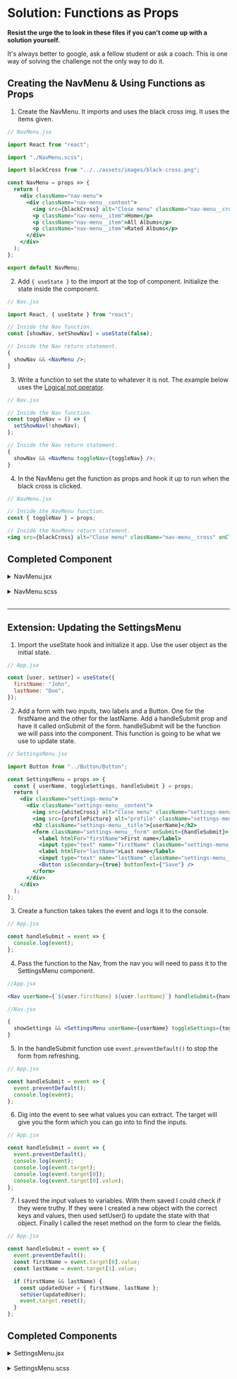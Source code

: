 # Solution: Functions as Props

**Resist the urge the to look in these files if you can't come up with a solution yourself.**

It's always better to google, ask a fellow student or ask a coach. This is one way of solving the challenge not the only way to do it.

## Creating the NavMenu & Using Functions as Props

1. Create the NavMenu. It imports and uses the black cross img. It uses the items given.

```jsx
// NavMenu.jsx

import React from "react";

import "./NavMenu.scss";

import blackCross from "../../assets/images/black-cross.png";

const NavMenu = props => {
  return (
    <div className="nav-menu">
      <div className="nav-menu__content">
        <img src={blackCross} alt="Close menu" className="nav-menu__cross" />
        <p className="nav-menu__item">Home</p>
        <p className="nav-menu__item">All Albums</p>
        <p className="nav-menu__item">Rated Albums</p>
      </div>
    </div>
  );
};

export default NavMenu;
```

2. Add `{ useState }` to the import at the top of component. Initialize the state inside the component.

```jsx
// Nav.jsx

import React, { useState } from "react";

// Inside the Nav function.
const [showNav, setShowNav] = useState(false);

// Inside the Nav return statement.
{
  showNav && <NavMenu />;
}
```

3. Write a function to set the state to whatever it is not. The example below uses the [Logical not operator](https://developer.mozilla.org/en-US/docs/Web/JavaScript/Reference/Operators/Logical_NOT).

```jsx
// Nav.jsx

// Inside the Nav function.
const toggleNav = () => {
  setShowNav(!showNav);
};

// Inside the Nav return statement.
{
  showNav && <NavMenu toggleNav={toggleNav} />;
}
```

4. In the NavMenu get the function as props and hook it up to run when the black cross is clicked.

```jsx
// NavMenu.jsx

// Inside the NavMenu function.
const { toggleNav } = props;

// Inside the NavMenu return statement.
<img src={blackCross} alt="Close menu" className="nav-menu__cross" onClick={toggleNav} />;
```

## Completed Component

<details>
<summary>NavMenu.jsx</summary>

```jsx
import React from "react";

import "./NavMenu.scss";

import blackCross from "../../assets/images/black-cross.png";

const NavMenu = props => {
  const { toggleNav } = props;

  return (
    <div className="nav-menu">
      <div className="nav-menu__content">
        <img src={blackCross} alt="Close menu" className="nav-menu__cross" onClick={toggleNav} />
        <p className="nav-menu__item">Home</p>
        <p className="nav-menu__item">All Albums</p>
        <p className="nav-menu__item">Rated Albums</p>
      </div>
    </div>
  );
};

export default NavMenu;
```

</details>

<br/>

<details>
<summary>NavMenu.scss</summary>

```scss
@use "../../assets/sass/_variables.scss" as *;

.nav-menu {
  background-color: $color-secondary;
  position: fixed;
  top: 0;
  left: 0;
  right: 0;
  bottom: 0;
  z-index: 5;

  &__content {
    height: 100%;
    display: flex;
    flex-direction: column;
    justify-content: center;
    align-items: center;
  }

  &__cross {
    position: absolute;
    top: 20px;
    right: 50px;

    &:hover {
      cursor: pointer;
    }
  }

  &__item {
    font-size: 30px;
    text-decoration: none;
    color: $color-black;
    padding: 20px;
  }
}

@media screen and (min-width: 992px) {
  .nav-menu {
    background-color: rgba($color-black, 0.8);
    display: flex;
    justify-content: center;
    align-items: center;

    &__content {
      position: relative;
      background-color: $color-secondary;
      width: 30%;
      height: 30vw;
      border-radius: 15px;
    }

    &__cross {
      right: 20px;
    }
  }
}
```

</details>

<br/>

---

## Extension: Updating the SettingsMenu

1. Import the useState hook and initialize it app. Use the user object as the initial state.

```jsx
// App.jsx

const [user, setUser] = useState({
  firstName: "John",
  lastName: "Doe",
});
```

2. Add a form with two inputs, two labels and a Button. One for the firstName and the other for the lastName. Add a handleSubmit prop and have it called onSubmit of the form. handleSubmit will be the function we will pass into the component. This function is going to be what we use to update state.

```jsx
// SettingsMenu.jsx

import Button from "../Button/Button";

const SettingsMenu = props => {
  const { userName, toggleSettings, handleSubmit } = props;
  return (
    <div className="settings-menu">
      <div className="settings-menu__content">
        <img src={whiteCross} alt="Close menu" className="settings-menu__cross" onClick={toggleSettings} />
        <img src={profilePicture} alt="profile" className="settings-menu__profile" />
        <h2 className="settings-menu__title">{userName}</h2>
        <form className="settings-menu__form" onSubmit={handleSubmit}>
          <label htmlFor="firstName">First name</label>
          <input type="text" name="firstName" className="settings-menu__input" />
          <label htmlFor="lastName">Last name</label>
          <input type="text" name="lastName" className="settings-menu__input" />
          <Button isSecondary={true} buttonText={"Save"} />
        </form>
      </div>
    </div>
  );
};
```

3. Create a function takes takes the event and logs it to the console.

```jsx
// App.jsx

const handleSubmit = event => {
  console.log(event);
};
```

4. Pass the function to the Nav, from the nav you will need to pass it to the SettingsMenu component.

```jsx
//App.jsx

<Nav userName={`${user.firstName} ${user.lastName}`} handleSubmit={handleSubmit} />
```

```jsx
//Nav.jsx

{
  showSettings && <SettingsMenu userName={userName} toggleSettings={toggleSettings} handleSubmit={handleSubmit} />;
}
```

5. In the handleSubmit function use `event.preventDefault()` to stop the form from refreshing.

```jsx
// App.jsx

const handleSubmit = event => {
  event.preventDefault();
  console.log(event);
};
```

6. Dig into the event to see what values you can extract. The target will give you the form which you can go into to find the inputs.

```jsx
// App.jsx

const handleSubmit = event => {
  event.preventDefault();
  console.log(event);
  console.log(event.target);
  console.log(event.target[0]);
  console.log(event.target[0].value);
};
```

7. I saved the input values to variables. With them saved I could check if they were truthy. If they were I created a new object with the correct keys and values, then used setUser() to update the state with that object. Finally I called the reset method on the form to clear the fields.

```jsx
// App.jsx

const handleSubmit = event => {
  event.preventDefault();
  const firstName = event.target[0].value;
  const lastName = event.target[1].value;

  if (firstName && lastName) {
    const updatedUser = { firstName, lastName };
    setUser(updatedUser);
    event.target.reset();
  }
};
```

## Completed Components

<details>
<summary>SettingsMenu.jsx</summary>

```jsx
import React from "react";

import "./SettingsMenu.scss";
import whiteCross from "../../assets/images/white-cross.png";
import profilePicture from "../../assets/images/profile-picture.png";
import Button from "../Button/Button";

const SettingsMenu = props => {
  const { userName, toggleSettings, handleSubmit } = props;
  return (
    <div className="settings-menu">
      <div className="settings-menu__content">
        <img src={whiteCross} alt="Close menu" className="settings-menu__cross" onClick={toggleSettings} />
        <img src={profilePicture} alt="profile" className="settings-menu__profile" />
        <h2 className="settings-menu__title">{userName}</h2>
        <form className="settings-menu__form" onSubmit={handleSubmit}>
          <label htmlFor="firstName">First name</label>
          <input type="text" name="firstName" className="settings-menu__input" />
          <label htmlFor="lastName">Last name</label>
          <input type="text" name="lastName" className="settings-menu__input" />
          <Button isSecondary={true} buttonText={"Save"} />
        </form>
      </div>
    </div>
  );
};

export default SettingsMenu;
```

</details>

<br/>

<details>
<summary>SettingsMenu.scss</summary>

```scss
@use "../../assets/sass/_variables.scss" as *;

.settings-menu {
  background-color: $color-black;
  position: fixed;
  top: 0;
  left: 0;
  right: 0;
  bottom: 0;
  z-index: 5;

  &__content {
    height: 100%;
    display: flex;
    flex-direction: column;
    justify-content: center;
    align-items: center;
  }

  &__cross {
    position: absolute;
    top: 20px;
    right: 50px;

    &:hover {
      cursor: pointer;
    }
  }
  &__title {
    color: $color-white;
    font-size: 30px;
  }

  &__form {
    display: grid;
    font-size: 20px;
    color: $color-white;
    justify-items: center;
  }

  &__input {
    margin: 10px 0;
    padding: 10px;
    font-size: 20px;
    border-radius: 15px;
    border: 5px solid $color-grey;
    color: $color-black;

    &:focus {
      outline: none;
      border: 5px solid $color-primary;
    }
  }
}

@media screen and (min-width: 992px) {
  .settings-menu {
    background-color: rgba($color-black, 0.8);
    display: flex;
    justify-content: center;
    align-items: center;

    &__content {
      position: relative;
      background-color: $color-black;
      width: 30%;
      height: 80%;
      border-radius: 15px;
    }

    &__cross {
      right: 20px;
    }
  }
}
```

</details>

<br/>
